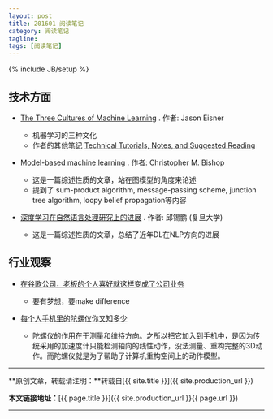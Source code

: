 ```yaml
---
layout: post
title: 201601 阅读笔记
category: 阅读笔记
tagline: 
tags: [阅读笔记]
---
```

{% include JB/setup %}

## 技术方面

+ [The Three Cultures of Machine Learning](http://cs.jhu.edu/~jason/tutorials/ml-simplex.html) . 作者: Jason Eisner
  - 机器学习的三种文化
  - 作者的其他笔记 [Technical Tutorials, Notes, and Suggested Reading](http://cs.jhu.edu/~jason/tutorials/)

+ [Model-based machine learning](http://research.microsoft.com/en-us/um/people/cmbishop/downloads/bishop-mbml-2012.pdf) . 作者: Christopher M. Bishop
  - 这是一篇综述性质的文章，站在图模型的角度来论述
  - 提到了 sum-product algorithm, message-passing scheme, junction tree algorithm, loopy belief propagation等内容

+ [深度学习在自然语言处理研究上的进展](http://mp.weixin.qq.com/s?__biz=MzIxNzE2MTM4OA==&mid=412968307&idx=1&sn=0ec12ecbb75e24e58ae77e1027bb61b1&scene=2&srcid=0118VTger6ZshxnxPrr3UAPo&from=timeline&isappinstalled=0#wechat_redirect) . 作者: 邱锡鹏 (复旦大学)
  - 这是一篇综述性质的文章，总结了近年DL在NLP方向的进展


## 行业观察

+ [在谷歌公司，老板的个人喜好就这样变成了公司业务](http://wkee.net/post/arry-page-google-founder-is-still-innovator-in-chief.html)
  - 要有梦想，要make difference

+ [每个人手机里的陀螺仪你又知多少](http://wkee.net/post/gyroscope-2.html)
  - 陀螺仪的作用在于测量和维持方向。之所以把它加入到手机中，是因为传统采用的加速度计只能检测轴向的线性动作，没法测量、重构完整的3D动作。而陀螺仪就是为了帮助了计算机重构空间上的动作模型。



* * *

**原创文章，转载请注明：**转载自[{{ site.title }}]({{ site.production_url }})

**本文链接地址：**[{{ page.title }}]({{ site.production_url }}{{ page.url }})

* * *
